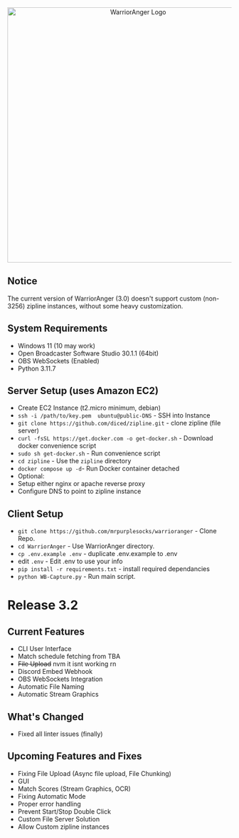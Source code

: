 <div align="center">
  <img margin="auto" width="572px" src="https://github.com/MrPurpleSocks/WarriorAnger/blob/779b15242323b06937dc770d1bfbb151ef47f508/images/WarriorAnger_Banner_white.png" alt="WarriorAnger Logo">
</div>

## Notice
The current version of WarriorAnger (3.0) doesn't support custom (non-3256) zipline instances, without some heavy customization.

## System Requirements
- Windows 11 (10 may work)
- Open Broadcaster Software Studio 30.1.1 (64bit)
- OBS WebSockets (Enabled)
- Python 3.11.7

## Server Setup (uses Amazon EC2)
- Create EC2 Instance (t2.micro minimum, debian)
- `ssh -i /path/to/key.pem  ubuntu@public-DNS` - SSH into Instance
- `git clone https://github.com/diced/zipline.git` - clone zipline (file server)
- `curl -fsSL https://get.docker.com -o get-docker.sh` - Download docker convenience script
- `sudo sh get-docker.sh` - Run convenience script
- `cd zipline` - Use the `zipline` directory
- `docker compose up -d`- Run Docker container detached
- Optional:
- Setup either nginx or apache reverse proxy
- Configure DNS to point to zipline instance

 ## Client Setup
- `git clone https://github.com/mrpurplesocks/warrioranger` - Clone Repo.
- `cd WarriorAnger` - Use WarriorAnger directory.
- `cp .env.example .env` - duplicate .env.example to .env
- edit `.env` - Edit .env to use your info
- `pip install -r requirements.txt` - install required dependancies
- `python WB-Capture.py` - Run main script.


# Release 3.2

## Current Features
- CLI User Interface
- Match schedule fetching from TBA
- ~~File Upload~~ nvm it isnt working rn
- Discord Embed Webhook
- OBS WebSockets Integration
- Automatic File Naming
- Automatic Stream Graphics

## What's Changed
- Fixed all linter issues (finally)

## Upcoming Features and Fixes
- Fixing File Upload (Async file upload, File Chunking)
- GUI
- Match Scores (Stream Graphics, OCR)
- Fixing Automatic Mode
- Proper error handling
- Prevent Start/Stop Double Click
- Custom File Server Solution
- Allow Custom zipline instances
